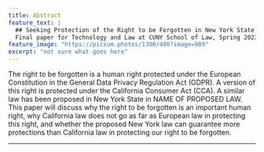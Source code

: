 ```yaml
---
title: Abstract
feature_text: |
  ## Seeking Protection of the Right to be Forgotten in New York State
  Final paper for Technology and Law at CUNY School of Law, Spring 2023
feature_image: "https://picsum.photos/1300/400?image=989"
excerpt: "not sure what goes here"
---
```


The right to be forgotten is a human right protected under the European Constitution in the General Data Privacy Regulation Act (GDPR). A version of this right is protected under the California Consumer Act (CCA). A similar law has been proposed in New York State in NAME OF PROPOSED LAW. This paper will discuss why the right to be forgotten is an important human right, why California law does not go as far as European law in protecting this right, and whether the proposed New York law can guarantee more protections than California law in protecting our right to be forgotten.

---
